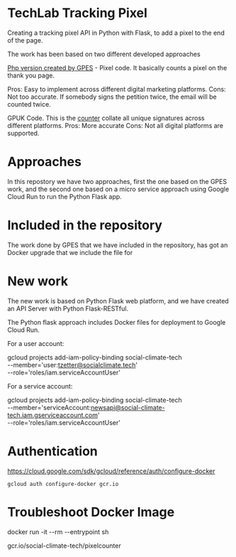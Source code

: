 # TechLab Tracking Pixel

Creating a tracking pixel API in Python with Flask, to add a pixel to the end of the page.

The work has been based on two different developed approaches

<a href="https://github.com/greenpeace/gpes-multi-organizations-counter-api">Php version created by GPES</a> - Pixel code. It basically counts a pixel on the thank you page. 

Pros: Easy to implement across different digital marketing platforms.
Cons: Not too accurate. If somebody signs the petition twice, the email will be counted twice. 


GPUK Code. This is the <a href="https://act.greenpeace.org/page/49013/petition/1">counter</a> collate all unique signatures across different platforms. 
Pros: More accurate
Cons: Not all digital platforms are supported. 

# Approaches
In this repostory we have two approaches, first the one based on the GPES work, and the second one based on a micro service approach using Google Cloud Run to run the Python Flask app.

# Included in the repository
The work done by GPES that we have included in the repository, has got an Docker upgrade that we include the file for

# New work
The new work is based on Python Flask web platform, and we have created an  API Server with Python Flask-RESTful.

The Python flask approach includes Docker files for deployment to Google Cloud Run.

For a user account:

gcloud projects add-iam-policy-binding social-climate-tech \
--member='user:tzetter@socialclimate.tech' \
--role='roles/iam.serviceAccountUser'

For a service account:

gcloud projects add-iam-policy-binding social-climate-tech \
--member='serviceAccount:newsapi@social-climate-tech.iam.gserviceaccount.com' \
--role='roles/iam.serviceAccountUser'

# Authentication
https://cloud.google.com/sdk/gcloud/reference/auth/configure-docker
```
gcloud auth configure-docker gcr.io
```

# Troubleshoot Docker Image
docker run -it --rm --entrypoint sh <name-of-image>

gcr.io/social-climate-tech/pixelcounter
